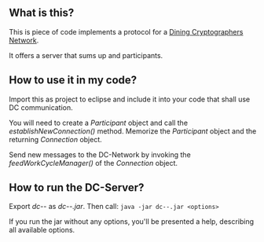 What is this?
-------------

This is piece of code implements a protocol for a [Dining Cryptographers Network](http://en.wikipedia.org/wiki/Dining_cryptographers_problem).

It offers a server that sums up and participants.


How to use it in my code?
-------------------------

Import this as project to eclipse and include it into your code that shall use
DC communication.

You will need to create a _Participant_ object and call the
_establishNewConnection()_ method.  Memorize the _Participant_ object and the
returning _Connection_ object.

Send new messages to the DC-Network by invoking the _feedWorkCycleManager()_ of
the _Connection_ object. 

How to run the DC-Server?
-------------------------

Export _dc--_ as _dc--.jar_. Then call:
	`java -jar dc--.jar <options>`

If you run the jar without any options, you'll be presented a help, describing
all available options.

